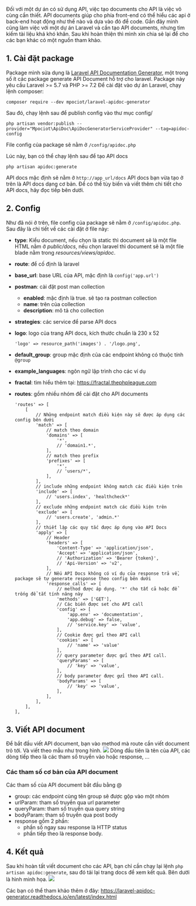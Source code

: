 Đối với một dự án có sử dụng API, việc tạo documents cho API là việc vô cùng cần thiết. API documents giúp cho phía front-end có thể hiểu các api ở back-end hoạt động như thế nào và dựa vào đó để code.
Gần đây mình cũng làm việc với một dự án Laravel và cần tạo API documents, nhưng tìm kiếm tài liệu khá khó khăn. Sau khi hoàn thiện thì mình xin chia sẻ lại để cho các bạn khác có một nguồn tham khảo.

## 1. Cài đặt package
Package mình sửa dụng là [Laravel API Documentation Generator](https://github.com/mpociot/laravel-apidoc-generator), một trong số ít các package generate API Document hỗ trợ cho laravel. Package này yêu cầu Laravel >= 5.7 và PHP >= 7.2
Để cài đặt vào dự án Laravel, chạy lệnh composer:
```
composer require --dev mpociot/laravel-apidoc-generator
```
Sau đó, chạy lệnh sau để publish config vào thư mục config/
```
php artisan vendor:publish --provider="Mpociot\ApiDoc\ApiDocGeneratorServiceProvider" --tag=apidoc-config
```
File config của package sẽ nằm ở `/config/apidoc.php`

Lúc này, bạn có thể chạy lệnh sau để tạo API docs
```
php artisan apidoc:generate
```
API docs mặc định sẽ nằm ở `http://app_url/docs`
API docs bạn vừa tạo ở trên là API docs dạng cơ bản. Để có thể tùy biến và viết thêm chi tiết cho API docs, hãy đọc tiếp bên dưới.

## 2. Config
Như đã nói ở trên, file config của package sẽ nằm ở `/config/apidoc.php`. Sau đây là chi tiết về các cài đặt ở file này:
* **type**: Kiểu document, nếu chọn là static thì document sẽ là một file HTML nằm ở *public/docs*, nếu chọn laravel thì document sẽ là một file blade nằm trong *resources/views/apidoc*.
*  **route**: để cố định là laravel
*  **base_url**: base URL của API, mặc định là `config('app.url')`
*  **postman**: cài đặt post man collection
    *  **enabled**: mặc định là true. sẽ tạo ra postman collection
    *  **name**: trên của collection
    *  **description**: mô tả cho collection
* **strategies**: các service để parse API docs
* **logo**: logo của trang API docs, kích thước chuẩn là 230 x 52

    ```
    'logo' => resource_path('images') . '/logo.png',
    ```

* **default_group**: group mặc định của các endpoint không có thuộc tính `@group`
* **example_languages**: ngôn ngữ lập trình cho các ví dụ
* **fractal**: tìm hiểu thêm tại: https://fractal.thephpleague.com
* **routes**: gồm nhiều nhóm để cài đặt cho API documents
    ```
    'routes' => [
        [
            // Những endpoint match điều kiện này sẽ được áp dụng các config bên dưới
            'match' => [
                // match theo domain
                'domains' => [
                    '*',
                    // 'domain1.*',
                ],
                // match theo prefix
                'prefixes' => [
                    '*',
                    // 'users/*',
                ],
            ],
            // include những endpoint không match các điều kiện trên
            'include' => [
                // 'users.index', 'healthcheck*'
            ],
            // exclude những endpoint match các điều kiện trên
            'exclude' => [
                // 'users.create', 'admin.*'
            ],
            // thiết lập các quy tắc được áp dụng vào API Docs
            'apply' => [
                // Header
                'headers' => [
                    'Content-Type' => 'application/json',
                    'Accept' => 'application/json',
                    // 'Authorization' => 'Bearer {token}',
                    // 'Api-Version' => 'v2',
                ],
                // Nếu API Docs không có ví dụ của response trả về, package sẽ tự generate response theo config bên dưới
                'response_calls' => [
                    // method được áp dụng. '*' cho tất cả hoặc để trống để tắt tính năng này
                    'methods' => ['GET'],
                    // Các biến được set cho API call
                    'config' => [
                        'app.env' => 'documentation',
                        'app.debug' => false,
                        // 'service.key' => 'value',
                    ],
                    // Cookie được gửi theo API call
                    'cookies' => [
                        // 'name' => 'value'
                    ],
                    // query parameter được gửi theo API call.
                    'queryParams' => [
                        // 'key' => 'value',
                    ],
                    // body parameter được gửi theo API call.
                    'bodyParams' => [
                        // 'key' => 'value',
                    ],
                ],
            ],
        ],
    ],
    ```
    
## 3. Viết API document
Để bắt đầu viết API document, bạn vào method mà route cần viết document trỏ tới. Và viết theo mẫu như trong hình.
![](https://images.viblo.asia/9da6b624-2b50-4157-baed-519d8baaa7a8.png)
Dòng đầu tiên là tên của API, các dòng tiếp theo là các tham số truyền vào hoặc response, ...

### Các tham số cơ bản của API document
Các tham số của API document bắt đầu bằng @
* group: các endpoint cùng tên group sẽ được gộp vào một nhóm
* urlParam: tham số truyền qua url parameter
* queryParam: tham số truyền qua query string
* bodyParam: tham số truyền qua post body
* response gồm 2 phần:
    * phần số ngay sau response là HTTP status
    * phần tiếp theo là response body.

## 4. Kết quả
Sau khi hoàn tất viết document cho các API, bạn chỉ cần chạy lại lệnh ```php artisan apidoc:generate```, sau đó tải lại trang docs để xem kết quả. Bên dưới là hình minh họa.
![](https://images.viblo.asia/177186b0-8862-4ebb-98aa-aa8bec82c6be.png)

Các bạn có thể tham khảo thêm ở đây: https://laravel-apidoc-generator.readthedocs.io/en/latest/index.html